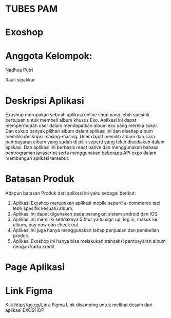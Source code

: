 # TUBES PAM
# Exoshop

# Anggota Kelompok:
Nadhea Putri

Rauli sipakkar

# Deskripsi Aplikasi 
Exoshop merupakan sebuah aplikasi online shop yang lebih spesifik bertujuan untuk membeli album khusus Exo. Aplikasi ini dapat mempermudah user dalam mendapatkan album exo yang mereka sukai. Dan cukup banyak pilihan album dalam aplikasi ini dan disetiap album memiliki deskripsi masing-masing. User dapat memilih album dan cara pembayaran album yang sudah di pilih seperti yang telah disediakan dalam aplikasi. Dan aplikasi ini berbasis react native dan menggunakan bahasa pemrograman javascript serta menggunakan beberapa API expo dalam membangun aplikasi tersebut.

# Batasan Produk
Adapun batasan Produk dari aplikasi ini yaitu sebagai berikut:
1. Aplikasi Exoshop merupakan aplikasi mobile seperti e-commerce tapi lebh spesifik kesuatu album.
2. Aplikasi ini dapat digunakan pada perangkat sistem android dan IOS
3. Aplikasi ini memiliki setidaknya 5 fitur yaitu sign up, log in, masuk ke album, buy now dan check out.
4. Aplikasi ini juga hanya menggunakan tahap penjualan dan pembelian produk.
5. Aplikasi Exoshop ini hanya bisa melakukan transaksi pembayaran album dengan kartu kredit.

# Page Aplikasi







# Link Figma
Klik http://gg.gg/Link-Figma 
Link disamping untuk melihat desain dari aplikasi EXOSHOP
